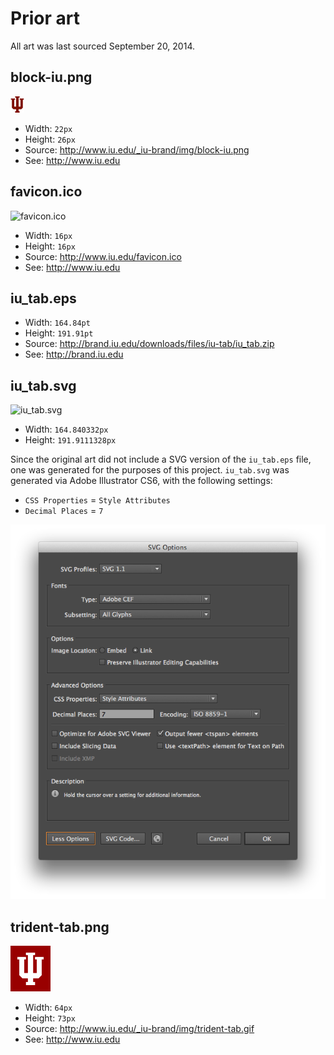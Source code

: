 # Prior art

All art was last sourced September 20, 2014.

## block-iu.png

![block-iu](block-iu.png)

- Width: `22px`
- Height: `26px`
- Source: http://www.iu.edu/_iu-brand/img/block-iu.png
- See: http://www.iu.edu

## favicon.ico

![favicon.ico](favicon.ico)

- Width: `16px`
- Height: `16px`
- Source: http://www.iu.edu/favicon.ico
- See: http://www.iu.edu

## iu_tab.eps

- Width: `164.84pt`
- Height: `191.91pt`
- Source: http://brand.iu.edu/downloads/files/iu-tab/iu_tab.zip
- See: http://brand.iu.edu

## iu_tab.svg

![iu_tab.svg](https://cdn.rawgit.com/basham/block-iu/d0603335fd1db60032ce41b1fe7f73591a9ffcae/prior-art/iu_tab.svg)

- Width: `164.840332px`
- Height: `191.9111328px`

Since the original art did not include a SVG version of the `iu_tab.eps` file,
one was generated for the purposes of this project.
`iu_tab.svg` was generated via Adobe Illustrator CS6, with the following settings:

- `CSS Properties` = `Style Attributes`
- `Decimal Places` = `7`

![Adobe Illustrator SVG Options dialog](../docs/images/illustrator-svg-settings.png)

## trident-tab.png

![trident-tab](trident-tab.png)

- Width: `64px`
- Height: `73px`
- Source: http://www.iu.edu/_iu-brand/img/trident-tab.gif
- See: http://www.iu.edu
